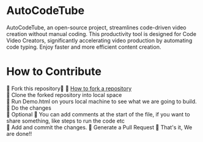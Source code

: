 # AutoCodeTube
AutoCodeTube, an open-source project, streamlines code-driven video creation without manual coding. This productivity tool is designed for Code Video Creators, significantly accelerating video production by automating code typing. Enjoy faster and more efficient content creation.

# How to Contribute


💎 Fork this repository📑  💎 [How to fork a repository](https://services.github.com/on-demand/intro-to-github/create-pull-request)\
💎 Clone the forked repository into local space\
💎 Run Demo.html on yours local machine to see what we are going to build. 
💎 Do the changes\
💎 Optional 💎 You can add comments at the start of the file, if you want to share something, like steps to run the code etc\
💎 Add and commit the changes. 
💎 Generate a Pull Request 
💎 That's it, We are done!!
